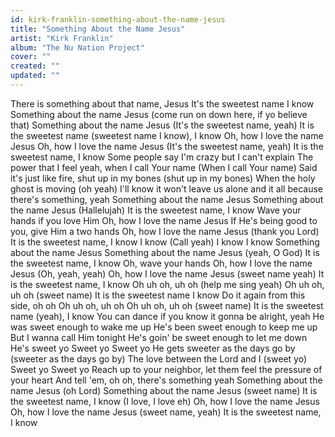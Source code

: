 ```yaml
---
id: kirk-franklin-something-about-the-name-jesus
title: "Something About the Name Jesus"
artist: "Kirk Franklin"
album: "The Nu Nation Project"
cover: ""
created: ""
updated: ""
---
```


There is something about that name, Jesus
It's the sweetest name I know
Something about the name Jesus (come run on down here, if yo believe that)
Something about the name Jesus
(It's the sweetest name, yeah) It is the sweetest name (sweetest name I know), I know
Oh, how I love the name Jesus
Oh, how I love the name Jesus
(It's the sweetest name, yeah) It is the sweetest name, I know
Some people say I'm crazy but I can't explain
The power that I feel yeah, when I call Your name
(When I call Your name)
Said it's just like fire, shut up in my bones (shut up in my bones)
When the holy ghost is moving (oh yeah)
I'll know it won't leave us alone and it all because there's something, yeah
Something about the name Jesus
Something about the name Jesus (Hallelujah)
It is the sweetest name, I know
Wave your hands if you love Him
Oh, how I love the name Jesus
If He's being good to you, give Him a two hands
Oh, how I love the name Jesus (thank you Lord)
It is the sweetest name, I know
I know
(Call yeah) I know
I know
Something about the name Jesus
Something about the name Jesus (yeah, O God)
It is the sweetest name, I know
Oh, wave your hands
Oh, how I love the name Jesus (Oh, yeah, yeah)
Oh, how I love the name Jesus (sweet name yeah)
It is the sweetest name, I know
Oh uh oh, uh oh (help me sing yeah)
Oh uh oh, uh oh (sweet name)
It is the sweetest name I know
Do it again from this side, oh oh
Oh uh oh, uh oh
Oh uh oh, uh oh (sweet name)
It is the sweetest name (yeah), I know
You can dance if you know it gonna be alright, yeah
He was sweet enough to wake me up
He's been sweet enough to keep me up
But I wanna call Him tonight
He's goin' be sweet enough to let me down
He's sweet yo
Sweet yo
Sweet yo
He gets sweeter as the days go by (sweeter as the days go by)
The love between the Lord and I (sweet yo)
Sweet yo
Sweet yo
Reach up to your neighbor, let them feel the pressure of your heart
And tell 'em, oh oh, there's something yeah
Something about the name Jesus (oh Lord)
Something about the name Jesus (sweet name)
It is the sweetest name, I know (I love, I love eh)
Oh, how I love the name Jesus
Oh, how I love the name Jesus (sweet name, yeah)
It is the sweetest name, I know